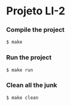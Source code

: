 # Projeto LI-2

### Compile the project
```sh
$ make
```

### Run the project
```sh
$ make run
```

### Clean all the junk
```sh
$ make clean
```
